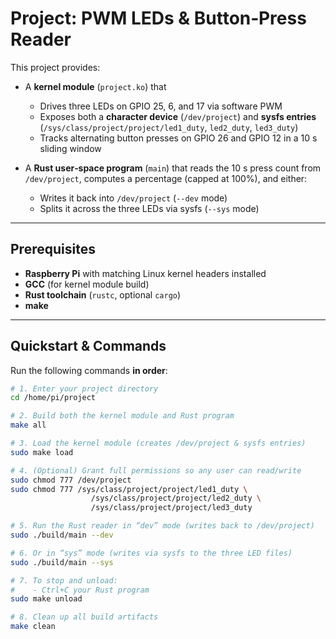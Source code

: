 # Project: PWM LEDs & Button‑Press Reader

This project provides:

- A **kernel module** (`project.ko`) that  
  - Drives three LEDs on GPIO 25, 6, and 17 via software PWM  
  - Exposes both a **character device** (`/dev/project`) and **sysfs entries**  
    (`/sys/class/project/project/led1_duty`, `led2_duty`, `led3_duty`)  
  - Tracks alternating button presses on GPIO 26 and GPIO 12 in a 10 s sliding window  

- A **Rust user‑space program** (`main`) that reads the 10 s press count from `/dev/project`, computes a percentage (capped at 100%), and either:  
  - Writes it back into `/dev/project` (`--dev` mode)  
  - Splits it across the three LEDs via sysfs (`--sys` mode)  

---

## Prerequisites

- **Raspberry Pi** with matching Linux kernel headers installed  
- **GCC** (for kernel module build)  
- **Rust toolchain** (`rustc`, optional `cargo`)  
- **make**  

---

## Quickstart & Commands

Run the following commands **in order**:

```bash
# 1. Enter your project directory
cd /home/pi/project

# 2. Build both the kernel module and Rust program
make all

# 3. Load the kernel module (creates /dev/project & sysfs entries)
sudo make load

# 4. (Optional) Grant full permissions so any user can read/write
sudo chmod 777 /dev/project
sudo chmod 777 /sys/class/project/project/led1_duty \
                  /sys/class/project/project/led2_duty \
                  /sys/class/project/project/led3_duty

# 5. Run the Rust reader in “dev” mode (writes back to /dev/project)
sudo ./build/main --dev

# 6. Or in “sys” mode (writes via sysfs to the three LED files)
sudo ./build/main --sys

# 7. To stop and unload:
#    - Ctrl+C your Rust program
sudo make unload

# 8. Clean up all build artifacts
make clean

